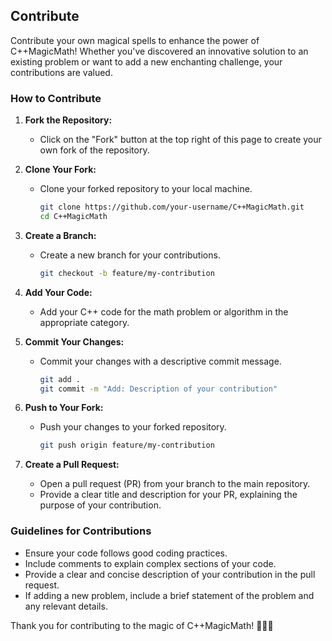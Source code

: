 ## Contribute

Contribute your own magical spells to enhance the power of C++MagicMath! Whether you've discovered an innovative solution to an existing problem or want to add a new enchanting challenge, your contributions are valued.

### How to Contribute

1. **Fork the Repository:**
   - Click on the "Fork" button at the top right of this page to create your own fork of the repository.

2. **Clone Your Fork:**
   - Clone your forked repository to your local machine.
     ```bash
     git clone https://github.com/your-username/C++MagicMath.git
     cd C++MagicMath
     ```

3. **Create a Branch:**
   - Create a new branch for your contributions.
     ```bash
     git checkout -b feature/my-contribution
     ```

4. **Add Your Code:**
   - Add your C++ code for the math problem or algorithm in the appropriate category.

5. **Commit Your Changes:**
   - Commit your changes with a descriptive commit message.
     ```bash
     git add .
     git commit -m "Add: Description of your contribution"
     ```

6. **Push to Your Fork:**
   - Push your changes to your forked repository.
     ```bash
     git push origin feature/my-contribution
     ```

7. **Create a Pull Request:**
   - Open a pull request (PR) from your branch to the main repository.
   - Provide a clear title and description for your PR, explaining the purpose of your contribution.

### Guidelines for Contributions

- Ensure your code follows good coding practices.
- Include comments to explain complex sections of your code.
- Provide a clear and concise description of your contribution in the pull request.
- If adding a new problem, include a brief statement of the problem and any relevant details.

Thank you for contributing to the magic of C++MagicMath! 🌟🔢🔮
